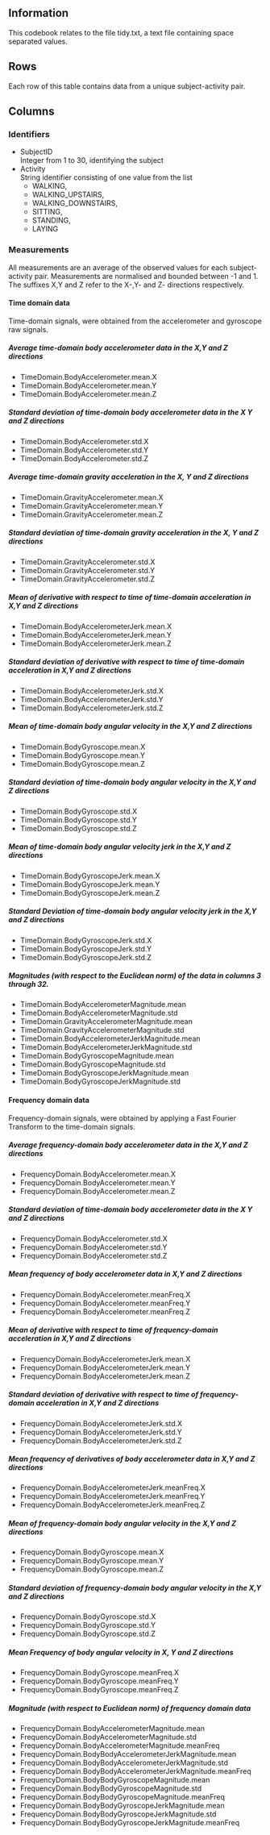 ## Information
This codebook relates to the file tidy.txt, a text file containing space separated values.

## Rows

Each row of this table contains data from a unique subject-activity pair.

## Columns

### Identifiers
-	SubjectID  
Integer from 1 to 30, identifying the subject
-	Activity   
String identifier consisting of one value from the list 
	- WALKING, 
	- WALKING\_UPSTAIRS, 
	- WALKING\_DOWNSTAIRS, 
	- SITTING, 
	- STANDING, 
	- LAYING

### Measurements

All measurements are an average of the observed values for each subject-activity pair.  Measurements are normalised and bounded between -1 and 1.  The suffixes X,Y and Z refer to the X-,Y- and Z- directions respectively.

#### Time domain data 

Time-domain signals,  were obtained from the accelerometer and gyroscope raw signals.

##### Average time-domain body accelerometer data in the X,Y and Z directions

- 	TimeDomain.BodyAccelerometer.mean.X
-	TimeDomain.BodyAccelerometer.mean.Y
- 	TimeDomain.BodyAccelerometer.mean.Z

##### Standard deviation of time-domain body accelerometer data in the X Y and Z directions

- TimeDomain.BodyAccelerometer.std.X
- TimeDomain.BodyAccelerometer.std.Y
- TimeDomain.BodyAccelerometer.std.Z

##### Average time-domain gravity acceleration in the X, Y and Z directions

- TimeDomain.GravityAccelerometer.mean.X
- TimeDomain.GravityAccelerometer.mean.Y
- TimeDomain.GravityAccelerometer.mean.Z

##### Standard deviation of time-domain gravity acceleration in the X, Y and Z directions

- TimeDomain.GravityAccelerometer.std.X
- TimeDomain.GravityAccelerometer.std.Y
- TimeDomain.GravityAccelerometer.std.Z

##### Mean of derivative with respect to time of time-domain acceleration in X,Y and Z directions

- TimeDomain.BodyAccelerometerJerk.mean.X
- TimeDomain.BodyAccelerometerJerk.mean.Y
- TimeDomain.BodyAccelerometerJerk.mean.Z

##### Standard deviation of derivative with respect to time of time-domain acceleration in X,Y and Z directions

- TimeDomain.BodyAccelerometerJerk.std.X
- TimeDomain.BodyAccelerometerJerk.std.Y
- TimeDomain.BodyAccelerometerJerk.std.Z

##### Mean of time-domain body angular velocity in the X,Y and Z directions

- TimeDomain.BodyGyroscope.mean.X
- TimeDomain.BodyGyroscope.mean.Y
- TimeDomain.BodyGyroscope.mean.Z

##### Standard deviation of time-domain body angular velocity in the X,Y and Z directions

- TimeDomain.BodyGyroscope.std.X
- TimeDomain.BodyGyroscope.std.Y
- TimeDomain.BodyGyroscope.std.Z

##### Mean of time-domain body angular velocity jerk in the X,Y and Z directions

- TimeDomain.BodyGyroscopeJerk.mean.X
- TimeDomain.BodyGyroscopeJerk.mean.Y
- TimeDomain.BodyGyroscopeJerk.mean.Z

##### Standard Deviation of time-domain body angular velocity jerk in the X,Y and Z directions

- TimeDomain.BodyGyroscopeJerk.std.X
- TimeDomain.BodyGyroscopeJerk.std.Y
- TimeDomain.BodyGyroscopeJerk.std.Z

##### Magnitudes (with respect to the Euclidean norm)  of the data in columns 3 through 32.

- TimeDomain.BodyAccelerometerMagnitude.mean
- TimeDomain.BodyAccelerometerMagnitude.std
- TimeDomain.GravityAccelerometerMagnitude.mean
- TimeDomain.GravityAccelerometerMagnitude.std
- TimeDomain.BodyAccelerometerJerkMagnitude.mean
- TimeDomain.BodyAccelerometerJerkMagnitude.std
- TimeDomain.BodyGyroscopeMagnitude.mean
- TimeDomain.BodyGyroscopeMagnitude.std
- TimeDomain.BodyGyroscopeJerkMagnitude.mean
- TimeDomain.BodyGyroscopeJerkMagnitude.std

#### Frequency domain data
Frequency-domain signals, were obtained by applying a Fast Fourier Transform to the time-domain signals.

##### Average frequency-domain body accelerometer data in the X,Y and Z directions

- FrequencyDomain.BodyAccelerometer.mean.X
- FrequencyDomain.BodyAccelerometer.mean.Y
- FrequencyDomain.BodyAccelerometer.mean.Z

##### Standard deviation of time-domain body accelerometer data in the X Y and Z directions

- FrequencyDomain.BodyAccelerometer.std.X
- FrequencyDomain.BodyAccelerometer.std.Y
- FrequencyDomain.BodyAccelerometer.std.Z

##### Mean frequency of body accelerometer data in X,Y and Z directions

- FrequencyDomain.BodyAccelerometer.meanFreq.X
- FrequencyDomain.BodyAccelerometer.meanFreq.Y
- FrequencyDomain.BodyAccelerometer.meanFreq.Z

##### Mean of derivative with respect to time of frequency-domain acceleration in X,Y and Z directions

- FrequencyDomain.BodyAccelerometerJerk.mean.X
- FrequencyDomain.BodyAccelerometerJerk.mean.Y
- FrequencyDomain.BodyAccelerometerJerk.mean.Z

##### Standard deviation of derivative with respect to time of frequency-domain acceleration in X,Y and Z directions

- FrequencyDomain.BodyAccelerometerJerk.std.X
- FrequencyDomain.BodyAccelerometerJerk.std.Y
- FrequencyDomain.BodyAccelerometerJerk.std.Z

##### Mean frequency of derivatives of body accelerometer data in X,Y and Z directions

- FrequencyDomain.BodyAccelerometerJerk.meanFreq.X
- FrequencyDomain.BodyAccelerometerJerk.meanFreq.Y
- FrequencyDomain.BodyAccelerometerJerk.meanFreq.Z

##### Mean of frequency-domain body angular velocity in the X,Y and Z directions

- FrequencyDomain.BodyGyroscope.mean.X
- FrequencyDomain.BodyGyroscope.mean.Y
- FrequencyDomain.BodyGyroscope.mean.Z

##### Standard deviation of frequency-domain body angular velocity in the X,Y and Z directions

- FrequencyDomain.BodyGyroscope.std.X
- FrequencyDomain.BodyGyroscope.std.Y
- FrequencyDomain.BodyGyroscope.std.Z

##### Mean Frequency of body angular velocity in X, Y and Z directions

- FrequencyDomain.BodyGyroscope.meanFreq.X
- FrequencyDomain.BodyGyroscope.meanFreq.Y
- FrequencyDomain.BodyGyroscope.meanFreq.Z

##### Magnitude (with respect to Euclidean norm) of frequency domain data

- FrequencyDomain.BodyAccelerometerMagnitude.mean
- FrequencyDomain.BodyAccelerometerMagnitude.std
- FrequencyDomain.BodyAccelerometerMagnitude.meanFreq
- FrequencyDomain.BodyBodyAccelerometerJerkMagnitude.mean
- FrequencyDomain.BodyBodyAccelerometerJerkMagnitude.std
- FrequencyDomain.BodyBodyAccelerometerJerkMagnitude.meanFreq
- FrequencyDomain.BodyBodyGyroscopeMagnitude.mean
- FrequencyDomain.BodyBodyGyroscopeMagnitude.std
- FrequencyDomain.BodyBodyGyroscopeMagnitude.meanFreq
- FrequencyDomain.BodyBodyGyroscopeJerkMagnitude.mean
- FrequencyDomain.BodyBodyGyroscopeJerkMagnitude.std
- FrequencyDomain.BodyBodyGyroscopeJerkMagnitude.meanFreq
